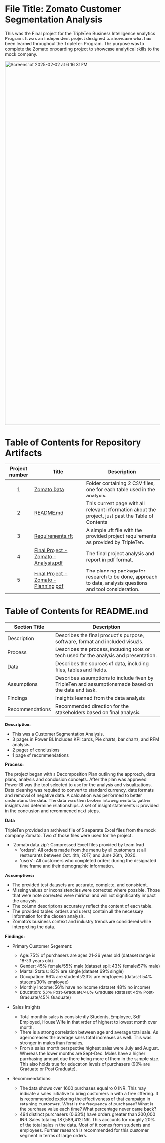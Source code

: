 # File Title: Zomato Customer Segmentation Analysis

This was the Final project for the TripleTen Business Intelligence Analytics Program. It was an independent project designed to showcase what has been learned throughout the TripleTen Program. The purpose was to complete the Zomato onboarding project to showcase analytical skills to the mock company.


<img width="1180" alt="Screenshot 2025-02-02 at 6 16 31 PM" src="https://github.com/user-attachments/assets/94894979-35f8-456a-a3c8-bd05a43d5dc7" />

# Table of Contents for Repository Artifacts

| Project number | Title | Description |
| :-----------: | ----------- |----------- |
| 1 | [Zomato Data](https://github.com/zmite2000/Early-Data-Projects-TripleTen/tree/main/Zomato/Zomato%20data) | Folder containing 2 CSV files, one for each table used in the analysis. |
| 2 | [README.md](https://github.com/zmite2000/Early-Data-Projects-TripleTen/blob/main/Zomato/README.md) | This current page with all relevant information about the project, just past the Table of Contents |
| 3 | [Requirements.rft](https://github.com/zmite2000/Early-Data-Projects-TripleTen/blob/main/Zomato/Requirements.rtf) | A simple .rft file with the provided project requirements as provided by TripleTen. |
| 4 | [Final Project - Zomato - Analysis.pdf](https://github.com/zmite2000/Early-Data-Projects-TripleTen/blob/main/Zomato/Final%20Project%20-%20Zomato%20%E2%80%93%20Analysis.pdf) | The final project analysis and report in pdf format. |
| 5 | [Final Project - Zomato - Planning.pdf](https://github.com/zmite2000/Early-Data-Projects-TripleTen/blob/main/Zomato/Final%20Project%20-%20Zomato%20%E2%80%93%20Research%20Plan.pdf) | The planning package for research to be done, approach to data, analysis questions and tool consideration. |



# Table of Contents for README.md

| Section Title | Description |
| ------------- | ----------- |
| Description | Describes the final product's purpose, software, format and included visuals. |
| Process | Describes the process, including tools or tech used for the analysis and presentation. |
| Data | Describes the sources of data, including files, tables and fields. |
| Assumptions | Describes assumptions to include fiven by TripleTen and assumptionsmade based on the data and task. |
| Findings | Insights learned from the data analysis |
| Recommendations | Recommended direction for the stakeholders based on final analysis. |



**Description:**

- This was a Customer Segmentation Analysis.
- 3 pages in Power BI. Includes KPI cards, Pie charts, bar charts, and RFM analysis.
- 2 pages of conclusions
- 1 page of recommendations

**Process:**

The project began with a Decomposition Plan outlining the approach, data plans, analysis and conclusion concepts. After the plan was approved Power BI was the tool selected to use for the analysis and visualizations. Data cleaning was required to convert to standard currency, date formats and removal of negative data. A calcuation was performed to better understand the data. The data was then broken into segments to gather insights and determine relationships. A set of insight statements is provided in the conclusion and recommened next steps.

**Data**

TripleTen provided an archived file of 5 separate Excel files from the mock company Zomato. Two of those files were used for the project.

- 'Zomato data.zip': Compressed Excel files provided by team lead
    - 'orders': All orders made from the menu by all customers at all restaurants between Oct. 4th, 2017, and June 26th, 2020.
    - 'users': All customers who completed orders during the designated time frame and their demographic information.

**Assumptions:**

- The provided test datasets are accurate, complete, and consistent.
- Missing values or inconsistencies were corrected where possible. Those that were note corrected were minimal and will not significantly impact the analysis.
- The column descriptions accurately reflect the content of each table.
- The provided tables (orders and users) contain all the necessary information for the chosen analysis.
- Zomato's business context and industry trends are considered while interpreting the data.

**Findings:**

- Primary Customer Segement:
    - Age: 75% of purchasers are ages 21-26 years old (dataset range is 18-33 years old)
    - Gender: 45% female/55% male (dataset split 43% female/57% male)
    - Marital Status: 83% are single (dataset 69% single)
    - Occupation: 66% are students/23% are employees (dataset 54% student/30% employee)
    - Monthly Income: 56% have no income (dataset 48% no income)
    - Education: 53% Post-Graduate/40% Graduate (dataset 45% Post-Graduate/45% Graduate)

- Sales Insights
    - Total monthly sales is consistently Students, Employee, Self Employed, House Wife in that order of highest to lowest month over month.
    - There is a strong correlation between age and average total sale. As age increases the average sales total increases as well. This was stronger in males than females.
    - From a sales month perspective highest sales were July and August. Whereas the lower months are Sept-Dec. Males have a higher purchasing amount due there being more of them in the sample size. This also holds true for education levels of purchasers (90% are Graduate or Post Graduate).

- Recommendations:
    - The data shows over 1600 purchases equal to 0 INR. This may indicate a sales initiative to bring customers in with a free offering. It is recommended exploring the effectiveness of that campaign in retaining customers. What is the frequency of purchases? What is the purchase value each time? What percentage never came back?
    - 494 distinct purchasers (0.63%) have orders greater than 200,000 INR. Sales totaling 187,589,412 INR. This accounts for roughly 20% of the total sales in the data. Most of it comes from students and employees. Further research is recommended for this customer segment in terms of large orders.
